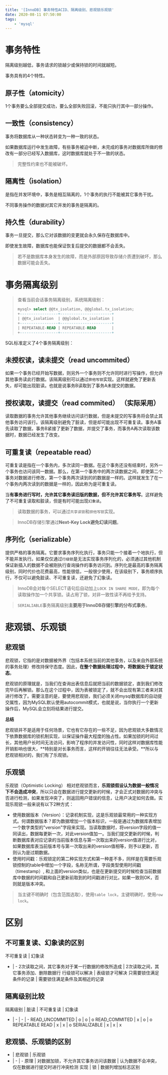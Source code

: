 ```yaml
---
title: '[InnoDB] 事务特性ACID、隔离级别、悲观锁乐观锁'
date: 2020-08-11 07:50:00
tags:
    - 'mysql'
---
```


# 事务特性

隔离级别越低，事务请求的锁越少或保持锁的时间就越短。

事务具有的4个特性。

## 原子性（atomicity）

1个事务要么全部提交成功，要么全部失败回滚，不能只执行其中一部分操作。

## 一致性（consistency）

事务将数据库从一种状态转变为一种一致的状态。

如果数据库运行中发生故障，有些事务被迫中断，未完成的事务对数据库所做的修改有一部分已经写入数据库，这时数据库就处于不一致的状态。

> 完整性约束也不能被破坏。

## 隔离性（isolation）

是指在并发环境中，事务是相互隔离的，1个事务的执行不能被其它事务干扰。

不同事务操作的数据对其它并发的事务是隔离的。

## 持久性（durability）

事务一旦提交，那么它对该数据的变更就会永久保存在数据库中。

即使发生故障，数据库也能保证恢复后提交的数据都不会丢失。

> 若不是数据库本身发生的故障，而是外部原因导致存储介质遭到破坏，那么数据可能会丢失。

# 事务隔离级别

> 查看当前会话事务隔离级别，系统隔离级别：
> ```sql
> mysql> select @@tx_isolation, @@global.tx_isolation;
> +-----------------+-----------------------+
> | @@tx_isolation  | @@global.tx_isolation |
> +-----------------+-----------------------+
> | REPEATABLE-READ | REPEATABLE-READ       |
> +-----------------+-----------------------+
> ```

SQL标准定义了4个事务隔离级别：

## 未授权读，读未提交（read uncommited）

如果一个事务已经开始写数据，则另外一个事务则不允许同时进行写操作，但允许其他事务读此行数据。该隔离级别可以通过`排他写锁`实现。这样就避免了更新丢失，却可能出现脏读。也就是说事务B读取到了事务A未提交的数据。

## 授权读取，读提交（read commited） （实际采用）

读取数据的事务允许其他事务继续访问该行数据，但是未提交的写事务将会禁止其他事务访问该行。该隔离级别避免了脏读，但是却可能出现不可重复读。事务A事先读取了数据，事务B紧接了更新了数据，并提交了事务，而事务A再次读取该数据时，数据已经发生了改变。

## 可重复读（repeatable read）

可重复读是指在一个事务内，多次读同一数据。在这个事务还没有结束时，另外一个事务也访问该同一数据。那么，在第一个事务中的两次读数据之间，即使第二个事务对数据进行修改，第一个事务两次读到的的数据是一样的。这样就发生了在一个事务内两次读到的数据是一样的，因此称为是可重复读。

当**有事务进行写时，允许其它事务读旧版的数据，但不允许其它事务写**。这样避免了不可重复读取和脏读，但是有时可能出现`幻象读`。

> 读取数据的事务，可以通过`共享读锁`和`排他写锁`实现。

> InnoDB存储引擎通过**Next-Key Lock避免幻读问题**。

## 序列化（serializable）

提供严格的事务隔离。它要求事务序列化执行，事务只能一个接着一个地执行，但不能并发执行。如果仅仅通过`行级锁`是无法实现事务序列化的，必须通过其他机制保证新插入的数据不会被刚执行查询操作的事务访问到。序列化是最高的事务隔离级别，同时代价也花费最高，性能很低，一般很少使用，在该级别下，事务顺序执行，不仅可以避免脏读、不可重复读，还避免了幻象读。

> InnoDB会对每个SELECT语句后自动加上`LOCK IN SHARE MODE`，即为每个读取操作加一个共享锁。读占用了锁，对非一致性读不再给予支持。

> `SERIALIABLE`事务隔离级别**主要用于InnoDB存储引擎的分布式事务**。

# 悲观锁、乐观锁

## 悲观锁
悲观锁，它指的是对数据被外界（包括本系统当前的其他事务，以及来自外部系统的事务处理）修改持保守态度。因此，**在整个数据处理过程中，将数据处于锁定状态**。

悲观锁的原理就是，当我们在查询出表信息后就把当前的数据锁定，直到我们修改完毕后再解锁。那么在这个过程中，因为表被锁定了，就不会出现有第三者来对其进行修改了。需要注意的是，要使用悲观锁，我们必须关闭mysql数据库的自动提交属性，因为MySQL默认使用autocommit模式，也就是说，当你执行一个更新操作后，MySQL会立刻将结果进行提交。

**总结**

悲观锁并不是适用于任何场景，它也有它存在的一些不足，因为悲观锁大多数情况下依靠数据库的锁机制实现，以保证操作最大程度的独占性。如果加锁的时间过长，其他用户长时间无法访问，影响了程序的并发访问性，同时这样对数据库性能开销影响也很大，**特别是对长事务而言，这样的开销往往无法承受。**所以与悲观锁相对的，我们有了乐观锁。

## 乐观锁

乐观锁（Optimistic Locking） 相对悲观锁而言，**乐观锁假设认为数据一般情况下不会造成冲突**，所以只会在数据进行提交更新的时候，才会正式对数据的冲突与否进行检测，如果发现冲突了，则返回用户错误的信息，让用户决定如何去做。实现乐观锁一般来说有以下2种方式：

- 使用数据版本（Version）：记录机制实现，这是乐观锁最常用的一种实现方式。何谓数据版本？即为数据增加一个版本标识，一般是通过为数据库表增加一个数字类型的"version"字段来实现。当读取数据时，将version字段的值一同读出，数据每更新一次，对此version值加一。当我们提交更新的时候，判断数据库表对应记录的当前版本信息与第一次取出来的version值进行比对，如果数据库表当前版本号与第一次取出来的version值相等，则予以更新，否则认为是过期数据。
- 使用时间戳：乐观锁定的第二种实现方式和第一种差不多，同样是在需要乐观锁控制的table中增加一个字段，名称无所谓，字段类型使用时间戳（timestamp）, 和上面的version类似，也是在更新提交的时候检查当前数据库中数据的时间戳和自己更新前取到的时间戳进行对比，如果一致则OK，否则就是版本冲突。

> 当主键不明确时（包含范围选取），使用`table lock`，主键明确时，使用`row lock`。

# 区别

## 不可重复读、幻象读的区别

不可重复读 | 幻象读
- | -
2次读取之间，其它事务对于某一行数据的修改所造成 | 2次读取之间，其它事务添加、删除数据行
行级锁可以解决 | 表级锁才可解决
只需要锁住满足条件的记录 | 需要锁住满足条件及其相近的记录

## 隔离级别比较

隔离级别 | 脏读 | 不可重复读 | 幻象读
- | - | - | -
READ_UNCOMMITED |   o   |   o   |   o
READ_COMMITED   |   x   |   o   |   o
REPEATABLE READ |   x   |   x   |   o
SERIALIZABLE    |   x   |   x   |   x

## 悲观锁、乐观锁的区别

- | 悲观锁 | 乐观锁
- | - | -
原理 | 对数据加锁，不允许其它事务访问该数据 | 认为数据不会冲突，仅在数据进行提交时进行冲突检测
实现 | 锁 | 数据列增加标志区别